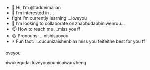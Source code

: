 - 👋 Hi, I’m @taddeimalian
- 👀 I’m interested in ...
- fight I’m currently learning ...loveyou
- 💞️ I’m looking to collaborate on zhaobudaobiniwenrou...
- 📫 How to reach me ...miss you ff
- 😄 Pronouns: ...nishisuoyou
- ⚡ Fun fact: ...cucunizaishenbian
miss you feifeithe best for you ff
<!---cool guysifengzhengbanizhui
taddeimalian/taddeimalian is a ✨ special ✨ repository because its `README.md` (this file) appears on your GitHub profile.needyouforyoueverydai
You can click the Preview link to take a look at your changes.
--->loveyou
niwukequdai
loveyouyounicaiwanzheng
